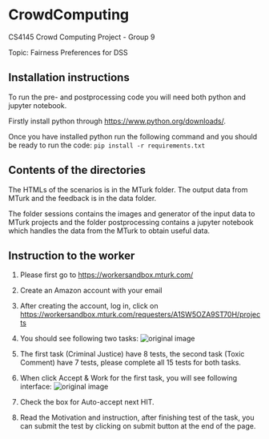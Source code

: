 # CrowdComputing
CS4145 Crowd Computing Project - Group 9 

Topic: Fairness Preferences for DSS

## Installation instructions
To run the pre- and postprocessing code you will need both python and jupyter notebook.

Firstly install python through https://www.python.org/downloads/.

Once you have installed python run the following command and you should be ready to run the code:
```pip install -r requirements.txt```
	
## Contents of the directories
	
The HTMLs of the scenarios is in the MTurk folder. The output data from MTurk and the feedback is in the data folder.

The folder sessions contains the images and generator of the input data to MTurk projects and the folder postprocessing contains
a jupyter notebook which handles the data from the MTurk to obtain useful data. 

## Instruction to the worker

1. Please first go to https://workersandbox.mturk.com/
2. Create an Amazon account with your email
3. After creating the account, log in, click on  https://workersandbox.mturk.com/requesters/A1SW5OZA9ST70H/projects
4. You should see following two tasks:
![original image](https://cdn.mathpix.com/snip/images/eyrt66IZ3pQvby6lEw24HVT8WletcCjMe0H9OdfahNw.original.fullsize.png)

5. The first task (Criminal Justice) have 8 tests, the second task (Toxic Comment) have 7 tests, please complete all 15 tests for both tasks.
6. When click Accept & Work for the first task, you will see following interface:
![original image](https://cdn.mathpix.com/snip/images/8KS6yX6MfYQHAiuXJphmC-U2g-_6cFVI_Xlt4xvKZKk.original.fullsize.png)

7. Check the box for Auto-accept next HIT.
8. Read the Motivation and instruction, after finishing test of the task, you can submit the test by clicking on submit button at the end of the page. 


